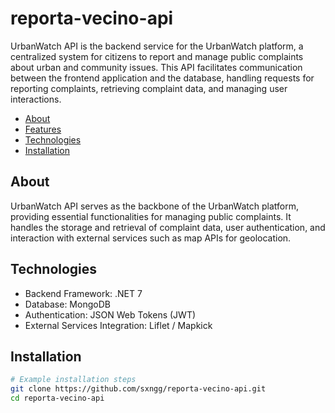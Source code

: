 # reporta-vecino-api

UrbanWatch API is the backend service for the UrbanWatch platform, a centralized system for citizens to report and manage public complaints about urban and community issues. This API facilitates communication between the frontend application and the database, handling requests for reporting complaints, retrieving complaint data, and managing user interactions.

- [About](#about)
- [Features](#features)
- [Technologies](#technologies)
- [Installation](#installation)

## About
UrbanWatch API serves as the backbone of the UrbanWatch platform, providing essential functionalities for managing public complaints. It handles the storage and retrieval of complaint data, user authentication, and interaction with external services such as map APIs for geolocation.


## Technologies
- Backend Framework: .NET 7
- Database: MongoDB
- Authentication: JSON Web Tokens (JWT)
- External Services Integration: Liflet / Mapkick

## Installation
```bash
# Example installation steps
git clone https://github.com/sxngg/reporta-vecino-api.git
cd reporta-vecino-api
